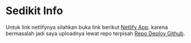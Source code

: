 # Sedikit Info

Untuk link netlifynya silahkan buka link berikut [Netlify App](https://nyobadagang.netlify.app/).
karena bermasalah jadi saya uploadnya lewat repo terpisah [Repo Deploy Github](https://github.com/salman-setiawan/deploy-redux).
